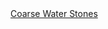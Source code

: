 <a href=" https://t.umblr.com/redirect?z=http%3A%2F%2Fwww.woodworkforums.com%2Ff111%2Ffavourite-coarse-stones-156282%2F%23post1527017&amp;t=NjdhOGIzZThmYjIxM2RiNTdjMjNiNWY0MzMwNjQ2Yjc2MjZiNzE0ZCwxQWFIUlRHZw%3D%3D&amp;b=t%3AqHVAHG4mRdaot7uHHBcIRA&amp;p=https%3A%2F%2Fweekendjoiner.com%2Fpost%2F37313835570%2Fcoarse-water-stones&amp;m=0">
                        Coarse Water Stones                    </a>
